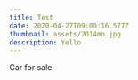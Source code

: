 ```yaml
---
title: Test
date: 2020-04-27T09:00:16.577Z
thumbnail: assets/2014mo.jpg
description: Yello
---
```

Car for sale